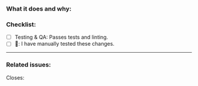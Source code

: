 ### What it does and why:

### Checklist:

- [ ] Testing & QA: Passes tests and linting.
- [ ] :tophat:: I have manually tested these changes.

---

### Related issues:
Closes:
